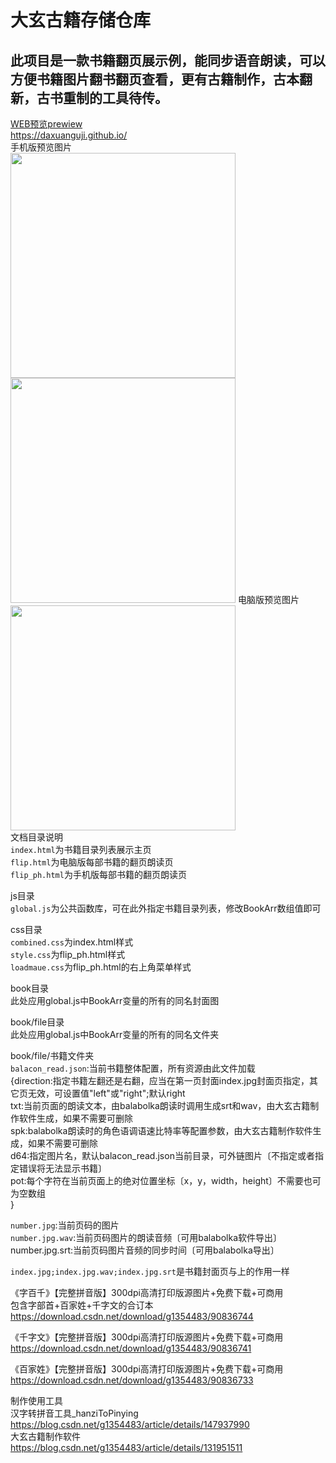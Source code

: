 # 大玄古籍存储仓库  
## 此项目是一款书籍翻页展示例，能同步语音朗读，可以方便书籍图片翻书翻页查看，更有古籍制作，古本翻新，古书重制的工具待传。  
  
[WEB预览prewiew](https://daxuanguji.github.io/)  
https://daxuanguji.github.io/  
手机版预览图片  
<img src="https://daxuanguji.github.io/other/preview.png" height=360> <img src="https://daxuanguji.github.io/other/preview1.png" height=360>
电脑版预览图片  
<img src="https://daxuanguji.github.io/other/preview2.png" height=360>  
文档目录说明  
```index.html```为书籍目录列表展示主页  
```flip.html```为电脑版每部书籍的翻页朗读页  
```flip_ph.html```为手机版每部书籍的翻页朗读页  
  
js目录  
```global.js```为公共函数库，可在此外指定书籍目录列表，修改BookArr数组值即可  
  
css目录  
```combined.css```为index.html样式  
```style.css```为flip_ph.html样式  
```loadmaue.css```为flip_ph.html的右上角菜单样式  
  
book目录  
此处应用global.js中BookArr变量的所有的同名封面图  
  
book/file目录  
此处应用global.js中BookArr变量的所有的同名文件夹  
  
book/file/书籍文件夹  
```balacon_read.json```:当前书籍整体配置，所有资源由此文件加载  
{direction:指定书籍左翻还是右翻，应当在第一页封面index.jpg封面页指定，其它页无效，可设置值"left"或"right";默认right  
txt:当前页面的朗读文本，由balabolka朗读时调用生成srt和wav，由大玄古籍制作软件生成，如果不需要可删除  
spk:balabolka朗读时的角色语调语速比特率等配置参数，由大玄古籍制作软件生成，如果不需要可删除  
d64:指定图片名，默认balacon_read.json当前目录，可外链图片〔不指定或者指定错误将无法显示书籍〕  
pot:每个字符在当前页面上的绝对位置坐标〔x，y，width，height〕不需要也可为空数组  
}  
  
```number.jpg```:当前页码的图片  
```number.jpg.wav```:当前页码图片的朗读音频〔可用balabolka软件导出〕  
number.jpg.srt:当前页码图片音频的同步时间〔可用balabolka导出〕  
  
```index.jpg;index.jpg.wav;index.jpg.srt```是书籍封面页与上的作用一样  
  
  
《字百千》【完整拼音版】300dpi高清打印版源图片+免费下载+可商用  
包含字部首+百家姓+千字文的合订本  
https://download.csdn.net/download/g1354483/90836744  
  
《千字文》【完整拼音版】300dpi高清打印版源图片+免费下载+可商用  
https://download.csdn.net/download/g1354483/90836741  
  
《百家姓》【完整拼音版】300dpi高清打印版源图片+免费下载+可商用  
https://download.csdn.net/download/g1354483/90836733  
  
  
制作使用工具  
汉字转拼音工具_hanziToPinying  
https://blog.csdn.net/g1354483/article/details/147937990  
大玄古籍制作软件  
https://blog.csdn.net/g1354483/article/details/131951511
